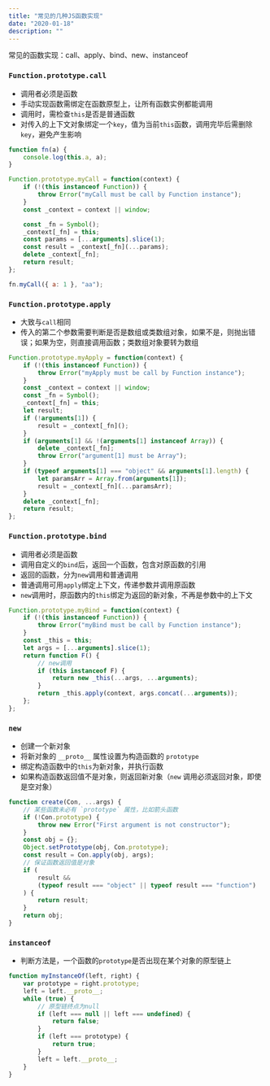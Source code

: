 ```yaml
---
title: "常见的几种JS函数实现"
date: "2020-01-18"
description: ""
---
```


常见的函数实现：call、apply、bind、new、instanceof

### `Function.prototype.call`

-   调用者必须是函数
-   手动实现函数需绑定在函数原型上，让所有函数实例都能调用
-   调用时，需检查`this`是否是普通函数
-   对传入的上下文对象绑定一个`key`，值为当前`this`函数，调用完毕后需删除`key`，避免产生影响

```javascript
function fn(a) {
	console.log(this.a, a);
}

Function.prototype.myCall = function(context) {
	if (!(this instanceof Function)) {
		throw Error("myCall must be call by Function instance");
	}
	const _context = context || window;

	const _fn = Symbol();
	_context[_fn] = this;
	const params = [...arguments].slice(1);
	const result = _context[_fn](...params);
	delete _context[_fn];
	return result;
};

fn.myCall({ a: 1 }, "aa");
```

### `Function.prototype.apply`

-   大致与`call`相同
-   传入的第二个参数需要判断是否是数组或类数组对象，如果不是，则抛出错误；如果为空，则直接调用函数；类数组对象要转为数组

```javascript
Function.prototype.myApply = function(context) {
	if (!(this instanceof Function)) {
		throw Error("myApply must be call by Function instance");
	}
	const _context = context || window;
	const _fn = Symbol();
	_context[_fn] = this;
	let result;
	if (!arguments[1]) {
		result = _context[_fn]();
	}
	if (arguments[1] && !(arguments[1] instanceof Array)) {
		delete _context[_fn];
		throw Error("argument[1] must be Array");
	}
	if (typeof arguments[1] === "object" && arguments[1].length) {
		let paramsArr = Array.from(arguments[1]);
		result = _context[_fn](...paramsArr);
	}
	delete _context[_fn];
	return result;
};
```

### `Function.prototype.bind`

-   调用者必须是函数
-   调用自定义的`bind`后，返回一个函数，包含对原函数的引用
-   返回的函数，分为`new`调用和普通调用
-   普通调用可用`apply`绑定上下文，传递参数并调用原函数
-   `new`调用时，原函数内的`this`绑定为返回的新对象，不再是参数中的上下文

```javascript
Function.prototype.myBind = function(context) {
	if (!(this instanceof Function)) {
		throw Error("myBind must be call by Function instance");
	}
	const _this = this;
	let args = [...arguments].slice(1);
	return function F() {
		// new调用
		if (this instanceof F) {
			return new _this(...args, ...arguments);
		}
		return _this.apply(context, args.concat(...arguments));
	};
};
```

### `new`

-   创建一个新对象
-   将新对象的 `__proto__` 属性设置为构造函数的 `prototype`
-   绑定构造函数中的`this`为新对象，并执行函数
-   如果构造函数返回值不是对象，则返回新对象（`new` 调用必须返回对象，即使是空对象）

```js
function create(Con, ...args) {
	// 某些函数未必有 `prototype` 属性，比如箭头函数
	if (!Con.prototype) {
		throw new Error("First argument is not constructor");
	}
	const obj = {};
	Object.setPrototype(obj, Con.prototype);
	const result = Con.apply(obj, args);
	// 保证函数返回值是对象
	if (
		result &&
		(typeof result === "object" || typeof result === "function")
	) {
		return result;
	}
	return obj;
}
```

### `instanceof`

-   判断方法是，一个函数的`prototype`是否出现在某个对象的原型链上

```js
function myInstanceOf(left, right) {
	var prototype = right.prototype;
	left = left.__proto__;
	while (true) {
		// 原型链终点为null
		if (left === null || left === undefined) {
			return false;
		}
		if (left === prototype) {
			return true;
		}
		left = left.__proto__;
	}
}
```
